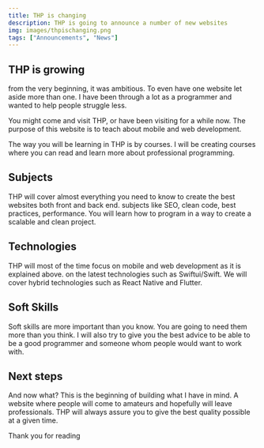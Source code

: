```yaml
---
title: THP is changing
description: THP is going to announce a number of new websites
img: images/thpischanging.png
tags: ["Announcements", "News"]
---
```


## THP is growing

from the very beginning, it was ambitious. To even have one website let aside more than one.
I have been through a lot as a programmer and wanted to help people struggle less.

You might come and visit THP, or have been visiting for a while now. The purpose of this website is to teach about mobile and web development.

The way you will be learning in THP is by courses. I will be creating courses where you can read and learn more about professional programming.

## Subjects

THP will cover almost everything you need to know to create the best websites both front and back end. subjects like SEO, clean code, best practices, performance. You will learn how to program in a way to create a scalable and clean project.

## Technologies

THP will most of the time focus on mobile and web development as it is explained above. on the latest technologies such as Swiftui/Swift. We will cover hybrid technologies such as React Native and Flutter.

## Soft Skills

Soft skills are more important than you know. You are going to need them more than you think. I will also try to give you the best advice to be able to be a good programmer and someone whom people would want to work with.

## Next steps

And now what? This is the beginning of building what I have in mind. A website where people will come to amateurs and hopefully will leave professionals. THP will always assure you to give the best quality possible at a given time.

Thank you for reading
